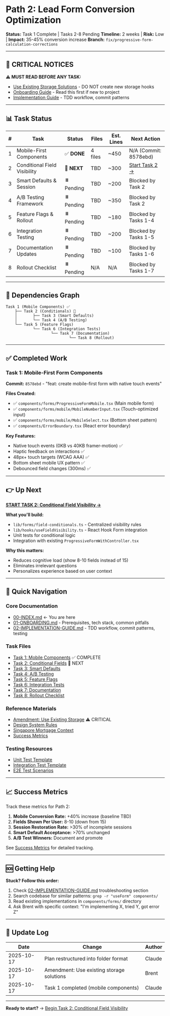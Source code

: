 # Path 2: Lead Form Conversion Optimization

**Status:** Task 1 Complete | Tasks 2-8 Pending
**Timeline:** 2 weeks | **Risk:** Low | **Impact:** 35-45% conversion increase
**Branch:** `fix/progressive-form-calculation-corrections`

---

## 🚨 CRITICAL NOTICES

**⚠️ MUST READ BEFORE ANY TASK:**
- [Use Existing Storage Solutions](./reference/amendment-existing-storage.md) - DO NOT create new storage hooks
- [Onboarding Guide](./01-ONBOARDING.md) - Read this first if new to project
- [Implementation Guide](./02-IMPLEMENTATION-GUIDE.md) - TDD workflow, commit patterns

---

## 📊 Task Status

| # | Task | Status | Files | Est. Lines | Next Action |
|---|------|--------|-------|------------|-------------|
| 1 | Mobile-First Components | ✅ **DONE** | 4 files | ~450 | N/A (Commit: 8578ebd) |
| 2 | Conditional Field Visibility | 🚧 **NEXT** | TBD | ~300 | [Start Task 2 →](./tasks/task-2-conditional-fields.md) |
| 3 | Smart Defaults & Session | ⏸️ Pending | TBD | ~200 | Blocked by Task 2 |
| 4 | A/B Testing Framework | ⏸️ Pending | TBD | ~350 | Blocked by Task 2 |
| 5 | Feature Flags & Rollout | ⏸️ Pending | TBD | ~180 | Blocked by Tasks 1-4 |
| 6 | Integration Testing | ⏸️ Pending | TBD | ~200 | Blocked by Tasks 1-5 |
| 7 | Documentation Updates | ⏸️ Pending | TBD | ~100 | Blocked by Tasks 1-6 |
| 8 | Rollout Checklist | ⏸️ Pending | N/A | N/A | Blocked by Tasks 1-7 |

---

## 🔗 Dependencies Graph

```
Task 1 (Mobile Components) ✅
    ├── Task 2 (Conditionals) 🚧
    │       ├── Task 3 (Smart Defaults)
    │       └── Task 4 (A/B Testing)
    └── Task 5 (Feature Flags)
            └── Task 6 (Integration Tests)
                    └── Task 7 (Documentation)
                            └── Task 8 (Rollout)
```

---

## ✅ Completed Work

### Task 1: Mobile-First Form Components
**Commit:** `8578ebd` - "feat: create mobile-first form with native touch events"

**Files Created:**
- ✅ `components/forms/ProgressiveFormMobile.tsx` (Main mobile form)
- ✅ `components/forms/mobile/MobileNumberInput.tsx` (Touch-optimized input)
- ✅ `components/forms/mobile/MobileSelect.tsx` (Bottom sheet pattern)
- ✅ `components/ErrorBoundary.tsx` (React error boundary)

**Key Features:**
- Native touch events (0KB vs 40KB framer-motion) ✅
- Haptic feedback on interactions ✅
- 48px+ touch targets (WCAG AAA) ✅
- Bottom sheet mobile UX pattern ✅
- Debounced field changes (300ms) ✅

---

## 👉 Up Next

**[START TASK 2: Conditional Field Visibility →](./tasks/task-2-conditional-fields.md)**

**What you'll build:**
- `lib/forms/field-conditionals.ts` - Centralized visibility rules
- `lib/hooks/useFieldVisibility.ts` - React Hook Form integration
- Unit tests for conditional logic
- Integration with existing `ProgressiveFormWithController.tsx`

**Why this matters:**
- Reduces cognitive load (show 8-10 fields instead of 15)
- Eliminates irrelevant questions
- Personalizes experience based on user context

---

## 📁 Quick Navigation

### Core Documentation
- [00-INDEX.md](./00-INDEX.md) ← You are here
- [01-ONBOARDING.md](./01-ONBOARDING.md) - Prerequisites, tech stack, common pitfalls
- [02-IMPLEMENTATION-GUIDE.md](./02-IMPLEMENTATION-GUIDE.md) - TDD workflow, commit patterns, testing

### Task Files
- [Task 1: Mobile Components](./tasks/task-1-mobile-components.md) ✅ COMPLETE
- [Task 2: Conditional Fields](./tasks/task-2-conditional-fields.md) 🚧 NEXT
- [Task 3: Smart Defaults](./tasks/task-3-smart-defaults.md)
- [Task 4: A/B Testing](./tasks/task-4-ab-testing.md)
- [Task 5: Feature Flags](./tasks/task-5-feature-flags.md)
- [Task 6: Integration Tests](./tasks/task-6-integration-tests.md)
- [Task 7: Documentation](./tasks/task-7-documentation.md)
- [Task 8: Rollout Checklist](./tasks/task-8-rollout-checklist.md)

### Reference Materials
- [Amendment: Use Existing Storage](./reference/amendment-existing-storage.md) ⚠️ CRITICAL
- [Design System Rules](./reference/design-system-rules.md)
- [Singapore Mortgage Context](./reference/singapore-mortgage-context.md)
- [Success Metrics](./reference/success-metrics.md)

### Testing Resources
- [Unit Test Template](./testing/unit-test-template.md)
- [Integration Test Template](./testing/integration-test-template.md)
- [E2E Test Scenarios](./testing/e2e-test-scenarios.md)

---

## 📈 Success Metrics

Track these metrics for Path 2:

1. **Mobile Conversion Rate:** +40% increase (baseline TBD)
2. **Fields Shown Per User:** 8-10 (down from 15)
3. **Session Restoration Rate:** >30% of incomplete sessions
4. **Smart Default Acceptance:** >70% unchanged
5. **A/B Test Winners:** Document and promote

See [Success Metrics](./reference/success-metrics.md) for detailed tracking.

---

## 🆘 Getting Help

**Stuck? Follow this order:**
1. Check [02-IMPLEMENTATION-GUIDE.md](./02-IMPLEMENTATION-GUIDE.md) troubleshooting section
2. Search codebase for similar patterns: `grep -r "useForm" components/`
3. Read existing implementations in `components/forms/` directory
4. Ask Brent with specific context: "I'm implementing X, tried Y, got error Z"

---

## 📝 Update Log

| Date | Change | Author |
|------|--------|--------|
| 2025-10-17 | Plan restructured into folder format | Claude |
| 2025-10-17 | Amendment: Use existing storage solutions | Brent |
| 2025-10-17 | Task 1 completed (mobile components) | Claude |

---

**Ready to start?** → [Begin Task 2: Conditional Field Visibility](./tasks/task-2-conditional-fields.md)

